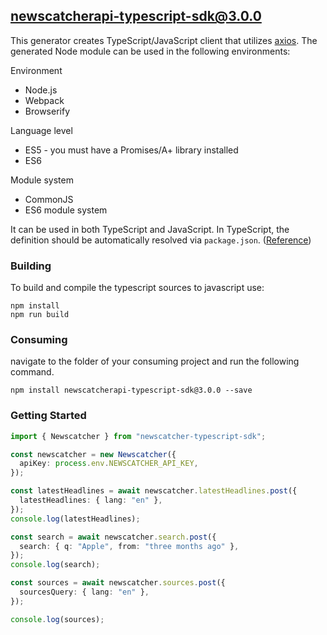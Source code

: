 ## newscatcherapi-typescript-sdk@3.0.0

This generator creates TypeScript/JavaScript client that utilizes [axios](https://github.com/axios/axios). The generated Node module can be used in the following environments:

Environment
* Node.js
* Webpack
* Browserify

Language level
* ES5 - you must have a Promises/A+ library installed
* ES6

Module system
* CommonJS
* ES6 module system

It can be used in both TypeScript and JavaScript. In TypeScript, the definition should be automatically resolved via `package.json`. ([Reference](http://www.typescriptlang.org/docs/handbook/typings-for-npm-packages.html))

### Building

To build and compile the typescript sources to javascript use:
```
npm install
npm run build
```

### Consuming

navigate to the folder of your consuming project and run the following command.

```
npm install newscatcherapi-typescript-sdk@3.0.0 --save
```

### Getting Started

```typescript
import { Newscatcher } from "newscatcher-typescript-sdk";

const newscatcher = new Newscatcher({
  apiKey: process.env.NEWSCATCHER_API_KEY,
});

const latestHeadlines = await newscatcher.latestHeadlines.post({
  latestHeadlines: { lang: "en" },
});
console.log(latestHeadlines);

const search = await newscatcher.search.post({
  search: { q: "Apple", from: "three months ago" },
});
console.log(search);

const sources = await newscatcher.sources.post({
  sourcesQuery: { lang: "en" },
});

console.log(sources);
```

